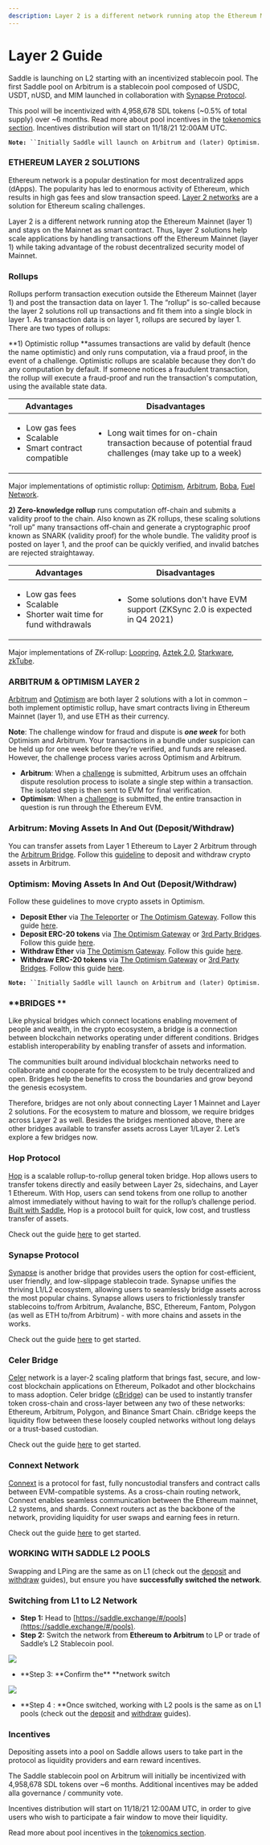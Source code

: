 ```yaml
---
description: Layer 2 is a different network running atop the Ethereum Mainnet (Layer 1).
---
```


# Layer 2 Guide

Saddle is launching on L2 starting with an incentivized stablecoin pool. The first Saddle pool on Arbitrum is a stablecoin pool composed of USDC, USDT, nUSD, and MIM launched in collaboration with [Synapse Protocol](https://twitter.com/synapseprotocol).

This pool will be incentivized with 4,958,678 SDL tokens (\~0.5% of total supply) over \~6 months. Read more about pool incentives in the [tokenomics section](sdl-token.md). Incentives distribution will start on 11/18/21 12:00AM UTC.

**`Note:`**` ``Initially Saddle will launch on Arbitrum and (later) Optimism.`

### **ETHEREUM LAYER 2 SOLUTIONS** <a href="#_toc87951811" id="_toc87951811"></a>

Ethereum network is a popular destination for most decentralized apps (dApps). The popularity has led to enormous activity of Ethereum, which results in high gas fees and slow transaction speed. [Layer 2 networks](https://ethereum.org/en/developers/docs/scaling/layer-2-rollups/) are a solution for Ethereum scaling challenges.

Layer 2 is a different network running atop the Ethereum Mainnet (layer 1) and stays on the Mainnet as smart contract. Thus, layer 2 solutions help scale applications by handling transactions off the Ethereum Mainnet (layer 1) while taking advantage of the robust decentralized security model of Mainnet.

### **Rollups** <a href="#_toc87951812" id="_toc87951812"></a>

Rollups perform transaction execution outside the Ethereum Mainnet (layer 1) and post the transaction data on layer 1. The “rollup” is so-called because the layer 2 solutions roll up transactions and fit them into a single block in layer 1. As transaction data is on layer 1, rollups are secured by layer 1. There are two types of rollups:

\*\*1) Optimistic rollup \*\*assumes transactions are valid by default (hence the name optimistic) and only runs computation, via a fraud proof, in the event of a challenge. Optimistic rollups are scalable because they don't do any computation by default. If someone notices a fraudulent transaction, the rollup will execute a fraud-proof and run the transaction's computation, using the available state data.

| **Advantages**                                                                    | **Disadvantages**                                                                                                        |
| --------------------------------------------------------------------------------- | ------------------------------------------------------------------------------------------------------------------------ |
| <ul><li>Low gas fees</li><li>Scalable</li><li>Smart contract compatible</li></ul> | <ul><li>Long wait times for on-chain transaction because of potential fraud challenges (may take up to a week)</li></ul> |

Major implementations of optimistic rollup: [Optimism](https://optimism.io), [Arbitrum](https://arbitrum.io), [Boba](https://boba.network), [Fuel Network](https://fuel.sh).

**2) Zero-knowledge rollup** runs computation off-chain and submits a validity proof to the chain. Also known as ZK rollups, these scaling solutions “roll up” many transactions off-chain and generate a cryptographic proof known as SNARK (validity proof) for the whole bundle. The validity proof is posted on layer 1, and the proof can be quickly verified, and invalid batches are rejected straightaway.

| **Advantages**                                                                                 | **Disadvantages**                                                                           |
| ---------------------------------------------------------------------------------------------- | ------------------------------------------------------------------------------------------- |
| <ul><li>Low gas fees</li><li>Scalable</li><li>Shorter wait time for fund withdrawals</li></ul> | <ul><li>Some solutions don't have EVM support (ZKSync 2.0 is expected in Q4 2021)</li></ul> |

Major implementations of ZK-rollup: [Loopring](https://loopring.org/#/), [Aztek 2.0](https://aztec.network), [Starkware](https://starkware.co), [zkTube](https://zktube.io).

### **ARBITRUM & OPTIMISM LAYER 2** <a href="#_toc87951813" id="_toc87951813"></a>

[Arbitrum](https://arbitrum.io) and [Optimism](https://optimism.io) are both layer 2 solutions with a lot in common – both implement optimistic rollup, have smart contracts living in Ethereum Mainnet (layer 1), and use ETH as their currency.

**Note**: The challenge window for fraud and dispute is _**one week**_ for both Optimism and Arbitrum. Your transactions in a bundle under suspicion can be held up for one week before they’re verified, and funds are released. However, the challenge process varies across Optimism and Arbitrum.

- **Arbitrum**: When a [challenge](https://developer.offchainlabs.com/docs/dispute_resolution#dispute-resolution) is submitted, Arbitrum uses an offchain dispute resolution process to isolate a single step within a transaction. The isolated step is then sent to EVM for final verification.
- **Optimism**: When a [challenge](https://community.optimism.io/docs/protocol/fraud-proofs.html) is submitted, the entire transaction in question is run through the Ethereum EVM.

### **Arbitrum: Moving Assets In And Out (Deposit/Withdraw)** <a href="#_toc87951814" id="_toc87951814"></a>

You can transfer assets from Layer 1 Ethereum to Layer 2 Arbitrum through the [Arbitrum Bridge](https://bridge.arbitrum.io). Follow this [guideline](https://arbitrum.io/bridge-tutorial/) to deposit and withdraw crypto assets in Arbitrum.

### **Optimism: Moving Assets In And Out (Deposit/Withdraw)** <a href="#_toc87951815" id="_toc87951815"></a>

Follow these guidelines to move crypto assets in Optimism.

- **Deposit Ether** via [The Teleporter](https://portr.xyz) or [The Optimism Gateway](https://gateway.optimism.io). Follow this guide [here](https://community.optimism.io/docs/users/deposit.html#ether).
- **Deposit ERC-20 tokens** via [The Optimism Gateway](https://gateway.optimism.io) or [3rd Party Bridges](https://www.optimism.io/apps/bridges). Follow this guide [here](https://community.optimism.io/docs/users/deposit.html#erc-20-tokens).
- **Withdraw Ether** via [The Optimism Gateway](https://gateway.optimism.io). Follow this guide [here](https://community.optimism.io/docs/users/withdrawal.html#ether).
- **Withdraw ERC-20 tokens** via [The Optimism Gateway](https://gateway.optimism.io) or [3rd Party Bridges](https://www.optimism.io/apps/bridges). Follow this guide [here](https://community.optimism.io/docs/users/withdrawal.html#erc-20-tokens).

**`Note:`**` ``Initially Saddle will launch on Arbitrum and (later) Optimism.`

### \*\*BRIDGES \*\* <a href="#_toc87951816" id="_toc87951816"></a>

Like physical bridges which connect locations enabling movement of people and wealth, in the crypto ecosystem, a bridge is a connection between blockchain networks operating under different conditions. Bridges establish interoperability by enabling transfer of assets and information.

The communities built around individual blockchain networks need to collaborate and cooperate for the ecosystem to be truly decentralized and open. Bridges help the benefits to cross the boundaries and grow beyond the genesis ecosystem.

Therefore, bridges are not only about connecting Layer 1 Mainnet and Layer 2 solutions. For the ecosystem to mature and blossom, we require bridges across Layer 2 as well. Besides the bridges mentioned above, there are other bridges available to transfer assets across Layer 1/Layer 2. Let’s explore a few bridges now.

### **Hop Protocol** <a href="#_toc87951817" id="_toc87951817"></a>

[Hop](https://hop.exchange) is a scalable rollup-to-rollup general token bridge. Hop allows users to transfer tokens directly and easily between Layer 2s, sidechains, and Layer 1 Ethereum. With Hop, users can send tokens from one rollup to another almost immediately without having to wait for the rollup’s challenge period. [Built with Saddle](https://docs.saddle.finance/build-with-saddle#hop-protocol), Hop is a protocol built for quick, low cost, and trustless transfer of assets.

Check out the guide [here](https://medium.com/hop-protocol/hop-send-tokens-across-rollups-30f14c432f7c) to get started.

### **Synapse Protocol** <a href="#_toc87951818" id="_toc87951818"></a>

[Synapse](https://synapseprotocol.com) is another bridge that provides users the option for cost-efficient, user friendly, and low-slippage stablecoin trade. Synapse unifies the thriving L1/L2 ecosystem, allowing users to seamlessly bridge assets across the most popular chains. Synapse allows users to frictionlessly transfer stablecoins to/from Arbitrum, Avalanche, BSC, Ethereum, Fantom, Polygon (as well as ETH to/from Arbitrum) - with more chains and assets in the works.

Check out the guide [here](https://docs.synapseprotocol.com/how-to/bridge) to get started.

### **Celer Bridge** <a href="#_toc87951819" id="_toc87951819"></a>

[Celer](https://www.celer.network) network is a layer-2 scaling platform that brings fast, secure, and low-cost blockchain applications on Ethereum, Polkadot and other blockchains to mass adoption. Celer bridge ([cBridge](https://cbridge.celer.network)) can be used to instantly transfer token cross-chain and cross-layer between any two of these networks: Ethereum, Arbitrum, Polygon, and Binance Smart Chain. cBridge keeps the liquidity flow between these loosely coupled networks without long delays or a trust-based custodian.

Check out the guide [here](https://cbridge-docs.celer.network/#/) to get started.

### **Connext Network** <a href="#_toc87951820" id="_toc87951820"></a>

[Connext](https://connext.network) is a protocol for fast, fully noncustodial transfers and contract calls between EVM-compatible systems. As a cross-chain routing network, Connext enables seamless communication between the Ethereum mainnet, L2 systems, and shards. Connext routers act as the backbone of the network, providing liquidity for user swaps and earning fees in return.

Check out the guide [here](https://docs.connext.network) to get started.

### **WORKING WITH SADDLE L2 POOLS** <a href="#_toc87951821" id="_toc87951821"></a>

Swapping and LPing are the same as on L1 (check out the [deposit](https://docs.saddle.finance/saddle-pools#deposit) and [withdraw](https://docs.saddle.finance/saddle-pools#withdraw) guides), but ensure you have **successfully switched the network**.

### **Switching from L1 to L2 Network** <a href="#_toc87951822" id="_toc87951822"></a>

- **Step 1:** Head to [https://saddle.exchange/#/pools](https://saddle.exchange/#/pools).
- **Step 2:** Switch the network from **Ethereum to Arbitrum** to LP or trade of Saddle’s L2 Stablecoin pool.

![](.gitbook/assets/0)

- \*\*Step 3: \*\*Confirm the\*\* \*\*network switch

![](<.gitbook/assets/1 (1)>)

- \*\*Step 4 : \*\*Once switched, working with L2 pools is the same as on L1 pools (check out the [deposit](https://docs.saddle.finance/saddle-pools#deposit) and [withdraw](https://docs.saddle.finance/saddle-pools#withdraw) guides).

### **Incentives** <a href="#_toc87951823" id="_toc87951823"></a>

Depositing assets into a pool on Saddle allows users to take part in the protocol as liquidity providers and earn reward incentives.

The Saddle stablecoin pool on Arbitrum will initially be incentivized with 4,958,678 SDL tokens over \~6 months. Additional incentives may be added alla governance / community vote.

Incentives distribution will start on 11/18/21 12:00AM UTC, in order to give users who wish to participate a fair window to move their liquidity.

Read more about pool incentives in the [tokenomics section](sdl-token.md).

